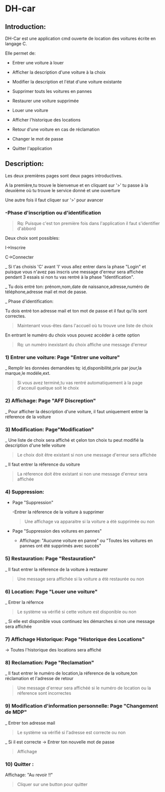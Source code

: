 # DH-car

## Introduction:
DH-Car est une application cmd ouverte de location des voitures écrite en langage C.

Elle permet de:

  * Entrer une voiture à louer
  
  * Afficher la description d'une voiture à la choix

  * Modifier la description et l'état d'une voiture existante

  * Supprimer touts les voitures en pannes

  * Restaurer une voiture supprimée

  * Louer une voiture

  * Afficher l'historique des locations

  * Retour d'une voiture en cas de réclamation

  * Changer le mot de passe

  * Quitter l'application

## Description:
Les deux premières pages sont deux pages introductives.

A la première,tu trouve le bienvenue et en cliquant sur '>' tu passe à la deuxième où tu trouve le service donné et une ouverture

Une autre fois il faut cliquer sur '>' pour avancer

### -Phase d'inscription ou d'identification
> Rq: Puisque c'est ton première fois dans l'application il faut s'identifier d'abbord

Deux choix sont possibles: 

I->Inscrire

C->Connecter

_ Si t'as choisis 'C' avant 'I' vous allez entrer dans la phase "Login" et puisque vous n'avez pas inscris une message d'erreur sera affichée pendant 3 essais si non tu vas rentré à la phase "Identification".

_ Tu dois entré ton: prénom,nom,date de naissance,adresse,numéro de téléphone,adresse mail et mot de passe.

_ Phase d'identification: 

Tu dois entré ton adresse mail et ton mot de passe et il faut qu'ils sont correctes.

> Maintenant vous-êtes dans l'accueil où tu trouve une liste de choix

En entrant le numéro du choix vous pouvez accéder à cette option

> Rq: un numéro inexistant du choix affiche une message d'erreur

### 1) Entrer une voiture:   Page "Entrer une voiture"
_ Remplir les données demandées tq: id,disponibilité,prix par jour,la marque,le modéle,ext.
> Si vous avez terminé,tu vas rentré automatiquement à la page d'acceuil quelque soit le choix

### 2) Affichage:  Page "AFF Discreption"
_ Pour afficher la déscription d'une voiture, il faut uniquement entrer la réference de la voiture

### 3) Modification:  Page"Modification"
_ Une liste de choix sera affiché et çelon ton choix tu peut modifié la description d'une telle voiture

> Le choix doit être existant si non une message d'erreur sera affichée

_ Il faut entrer la réference du voiture

> La réference doit être existant si non une message d'erreur sera affichée

### 4) Suppression:
* Page "Suppression"
  
  -Entrer la réference de la voiture à supprimer

  > Une affichage va apparaitre si la voiture a étè supprimée ou non

* Page "Suppression des voitures en pannes"

  - Affichage: "Aucunne voiture en panne" ou "Toutes les voitures en pannes ont été supprimés avec succés"

### 5) Restauration: Page "Restauration"
_ Il faut entrer la réference de la voiture à restaurer

> Une message sera affichée si la voiture a étè restaurée ou non

### 6) Location: Page "Louer une voiture"
_ Entrer la réfernce

> Le système va vérifié si cette voiture est disponible ou non

_ Si elle est disponible vous continuez les démarches si non une message sera affichée

### 7) Affichage Historique: Page "Historique des Locations"
-> Toutes l'historique des locations sera affiché

### 8) Reclamation: Page "Reclamation"
_ Il faut entrer le numéro de location,la réference de la voiture,ton réclamation et l'adresse de retour

> Une message d'erreur sera affichéé si le numéro de location ou la réference sont incorrectes

### 9) Modification d'information personnelle: Page "Changement de MDP"
_ Entrer ton adresse mail

> Le système va vérifié si l'adresse est correcte ou non

_ Si il est correcte -> Entrer ton nouvelle mot de passe

> Affichage

### 10) Quitter :
Affichage: "Au revoir !!"

> Cliquer sur une button pour quitter

